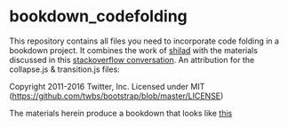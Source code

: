 # bookdown_codefolding

This repository contains all files you need to incorporate code folding in a bookdown project.  It combines the work of [shilad](https://github.com/shilad) with the materials discussed in this [stackoverflow conversation](https://stackoverflow.com/questions/45360998/code-folding-in-bookdown/45501553).  An attribution for the collapse.js & transition.js files:

Copyright 2011-2016 Twitter, Inc.
Licensed under MIT (https://github.com/twbs/bootstrap/blob/master/LICENSE)

The materials herein produce a bookdown that looks like [this](https://ajohns24.github.io/bookdown_codefolding)
